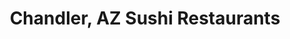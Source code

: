 ---
layout: city
title: Chandler, AZ Sushi Restaurants
permalink: /arizona/chandler/
stateAbbr: AZ
stateName: Arizona
cityName: Chandler
---